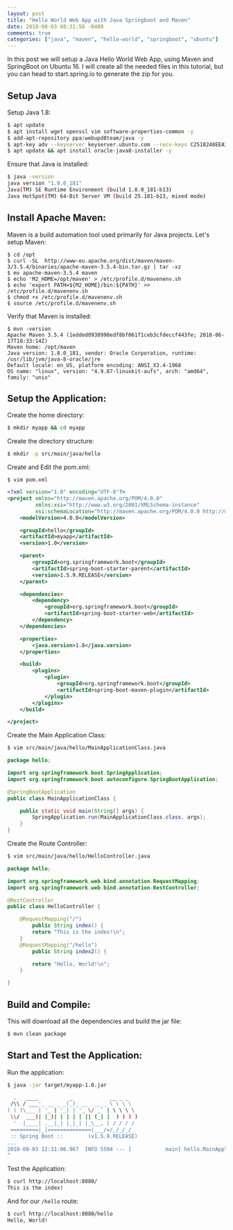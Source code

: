 ```yaml
---
layout: post
title: "Hello World Web App with Java Springboot and Maven"
date: 2018-08-03 08:31:58 -0400
comments: true
categories: ["java", "maven", "hello-world", "springboot", "ubuntu"] 
---
```


In this post we will setup a Java Hello World Web App, using Maven and SpringBoot on Ubuntu 16. I will create all the needed files in this tutorial, but you can head to start.spring.io to generate the zip for you.

## Setup Java

Setup Java 1.8:

```bash
$ apt update
$ apt install wget openssl vim software-properties-common -y
$ add-apt-repository ppa:webupd8team/java -y
$ apt-key adv --keyserver keyserver.ubuntu.com --recv-keys C2518248EEA14886
$ apt update && apt install oracle-java8-installer -y
```

Ensure that Java is installed:

```bash
$ java -version
java version "1.8.0_181"
Java(TM) SE Runtime Environment (build 1.8.0_181-b13)
Java HotSpot(TM) 64-Bit Server VM (build 25.181-b13, mixed mode)
```

## Install Apache Maven:

Maven is a build automation tool used primarily for Java projects. Let's setup Maven:

```
$ cd /opt
$ curl -SL  http://www-eu.apache.org/dist/maven/maven-3/3.5.4/binaries/apache-maven-3.5.4-bin.tar.gz | tar -xz
$ mv apache-maven-3.5.4 maven
$ echo 'M2_HOME=/opt/maven' > /etc/profile.d/mavenenv.sh
$ echo 'export PATH=${M2_HOME}/bin:${PATH}' >> /etc/profile.d/mavenenv.sh
$ chmod +x /etc/profile.d/mavenenv.sh
$ source /etc/profile.d/mavenenv.sh
```

Verify that Maven is installed:

```
$ mvn -version
Apache Maven 3.5.4 (1edded0938998edf8bf061f1ceb3cfdeccf443fe; 2018-06-17T18:33:14Z)
Maven home: /opt/maven
Java version: 1.8.0_181, vendor: Oracle Corporation, runtime: /usr/lib/jvm/java-8-oracle/jre
Default locale: en_US, platform encoding: ANSI_X3.4-1968
OS name: "linux", version: "4.9.87-linuxkit-aufs", arch: "amd64", family: "unix"
```

## Setup the Application:

Create the home directory:

```bash
$ mkdir myapp && cd myapp
```

Create the directory structure:

```bash
$ mkdir -p src/main/java/hello
```

Create and Edit the pom.xml:

```
$ vim pom.xml
```

```xml
<?xml version="1.0" encoding="UTF-8"?>
<project xmlns="http://maven.apache.org/POM/4.0.0"
         xmlns:xsi="http://www.w3.org/2001/XMLSchema-instance"
         xsi:schemaLocation="http://maven.apache.org/POM/4.0.0 http://maven.apache.org/xsd/maven-4.0.0.xsd">
    <modelVersion>4.0.0</modelVersion>

    <groupId>hello</groupId>
    <artifactId>myapp</artifactId>
    <version>1.0</version>

    <parent>
        <groupId>org.springframework.boot</groupId>
        <artifactId>spring-boot-starter-parent</artifactId>
        <version>1.5.9.RELEASE</version>
    </parent>

    <dependencies>
        <dependency>
            <groupId>org.springframework.boot</groupId>
            <artifactId>spring-boot-starter-web</artifactId>
        </dependency>
    </dependencies>

    <properties>
        <java.version>1.8</java.version>
    </properties>

    <build>
        <plugins>
            <plugin>
                <groupId>org.springframework.boot</groupId>
                <artifactId>spring-boot-maven-plugin</artifactId>
            </plugin>
        </plugins>
    </build>

</project>
```

Create the Main Application Class:

```bash
$ vim src/main/java/hello/MainApplicationClass.java
```
```java
package hello;

import org.springframework.boot.SpringApplication;
import org.springframework.boot.autoconfigure.SpringBootApplication;

@SpringBootApplication
public class MainApplicationClass {

    public static void main(String[] args) {
        SpringApplication.run(MainApplicationClass.class, args);
    }
}
```

Create the Route Controller:

```bash
$ vim src/main/java/hello/HelloController.java
```

```java
package hello;

import org.springframework.web.bind.annotation.RequestMapping;
import org.springframework.web.bind.annotation.RestController;

@RestController
public class HelloController {

    @RequestMapping("/")
        public String index() {
	    return "This is the index!\n";
	}
    @RequestMapping("/hello")
        public String index2() {

	    return "Hello, World!\n";
	}

}
```

## Build and Compile:

This will download all the dependencies and build the jar file:

```bash
$ mvn clean package
```

## Start and Test the Application:

Run the application:

```bash
$ java -jar target/myapp-1.0.jar

  .   ____          _            __ _ _
 /\\ / ___'_ __ _ _(_)_ __  __ _ \ \ \ \
( ( )\___ | '_ | '_| | '_ \/ _` | \ \ \ \
 \\/  ___)| |_)| | | | | || (_| |  ) ) ) )
  '  |____| .__|_| |_|_| |_\__, | / / / /
 =========|_|==============|___/=/_/_/_/
 :: Spring Boot ::        (v1.5.9.RELEASE)
...
2018-08-03 12:31:06.967  INFO 5594 --- [           main] hello.MainApplicationClass               : Started MainApplicationClass in 3.656 seconds (JVM running for 4.243)
^
```

Test the Application:

```bash
$ curl http://localhost:8080/
This is the index!
```

And for our `/hello` route:

```bash
$ curl http://localhost:8080/hello
Hello, World!
```


